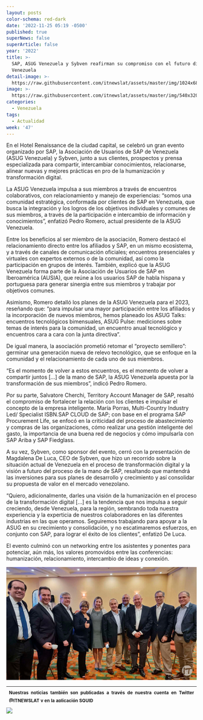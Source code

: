 ```yaml
---
layout: posts
color-schema: red-dark
date: '2022-11-25 05:19 -0500'
published: true
superNews: false
superArticle: false
year: '2022'
title: >-
  SAP, ASUG Venezuela y Sybven reafirman su compromiso con el futuro digital de
  Venezuela
detail-image: >-
  https://raw.githubusercontent.com/itnewslat/assets/master/img/1024x680/SAP,-ASUG-y-Sybven-g.jpg
image: >-
  https://raw.githubusercontent.com/itnewslat/assets/master/img/540x320/SAP,-ASUG-y-Sybven-p.jpg
categories:
  - Venezuela
tags:
  - Actualidad
week: '47'
---
```

En el Hotel Renaissance de la ciudad capital, se celebró un gran evento organizado por SAP, la Asociación de Usuarios de SAP de Venezuela (ASUG Venezuela) y Sybven, junto a sus clientes, prospectos y prensa especializada para compartir, intercambiar conocimientos, relacionarse, alinear nuevas y mejores prácticas en pro de la humanización y transformación digital.

La ASUG Venezuela impulsa a sus miembros a través de encuentros colaborativos, con relacionamiento y manejo de experiencias: “somos una comunidad estratégica, conformada por clientes de SAP en Venezuela, que busca la integración y los logros de los objetivos individuales y comunes de sus miembros, a través de la participación e intercambio de información y conocimientos”, enfatizó Pedro Romero, actual presidente de la ASUG Venezuela.

Entre los beneficios al ser miembro de la asociación, Romero destacó el relacionamiento directo entre los afiliados y SAP, en un mismo ecosistema, y a través de canales de comunicación oficiales; encuentros presenciales y virtuales con expertos externos o de la comunidad, así como la participación en grupos de interés. También, explicó que la ASUG Venezuela forma parte de la Asociación de Usuarios de SAP en Iberoamérica (AUSIA), que reúne a los usuarios SAP de habla hispana y portuguesa para generar sinergia entre sus miembros y trabajar por objetivos comunes.

Asimismo, Romero detalló los planes de la ASUG Venezuela para el 2023, reseñando que: “para impulsar una mayor participación entre los afiliados y la incorporación de nuevos miembros, hemos planeado los ASUG Talks: encuentros tecnológicos bimensuales, ASUG Pulse: mediciones sobre temas de interés para la comunidad, un encuentro anual tecnológico y encuentros cara a cara con la junta directiva”. 

De igual manera, la asociación prometió retomar el “proyecto semillero”: germinar una generación nueva de relevo tecnológico, que se enfoque en la comunidad y el relacionamiento de cada uno de sus miembros.

“Es el momento de volver a estos encuentros, es el momento de volver a compartir juntos […] de la mano de SAP, la ASUG Venezuela apuesta por la transformación de sus miembros”, indicó Pedro Romero.

Por su parte, Salvatore Cherchi, Territory Account Manager de SAP, resaltó el compromiso de fortalecer la relación con los clientes e impulsar el concepto de la empresa inteligente. María Porras, Multi-Country Industry Led/ Specialist ISBN.SAP CLOUD de SAP; con base en el programa SAP Procurement Life, se enfocó en la criticidad del proceso de abastecimiento y compras de las organizaciones, cómo realizar una gestión inteligente del gasto, la importancia de una buena red de negocios y cómo impulsarla con SAP Ariba y SAP Fiedglass.

A su vez, Sybven, como sponsor del evento, cerró con la presentación de Magdalena De Luca, CEO de Sybven, que hizo un recorrido sobre la situación actual de Venezuela en el proceso de transformación digital y la visión a futuro del proceso de la mano de SAP, resaltando que mantendrá las inversiones para sus planes de desarrollo y crecimiento y así consolidar su propuesta de valor en el mercado venezolano. 

“Quiero, adicionalmente, darles una visión de la humanización en el proceso de la transformación digital […] es la tendencia que nos impulsa a seguir creciendo, desde Venezuela, para la región, sembrando toda nuestra experiencia y la experticia de nuestros colaboradores en las diferentes industrias en las que operamos. Seguiremos trabajando para apoyar a la ASUG en su crecimiento y consolidación, y no escatimaremos esfuerzos, en conjunto con SAP, para lograr el éxito de los clientes”, enfatizó De Luca.

El evento culminó con un networking entre los asistentes y ponentes para potenciar, aún más, los valores promovidos entre las conferencias: humanización, relacionamiento, intercambio de ideas y conexión. 

![](https://raw.githubusercontent.com/itnewslat/assets/master/img/540x320/SAP,-ASUG-y-Sybven-p.jpg)

<table style="height: 42px;" width="569">
<tbody>
<tr>
<td style="text-align: justify;"><sub><strong>Nuestras noticias también son publicadas a través de nuestra cuenta en Twitter <a href="https://twitter.com/itnewslat?lang=es">@ITNEWSLAT</a> y en la aplicación <a href="https://squidapp.co/en/">SQUID</a></strong></sub></td>
</tr>
</tbody>
</table>

<img src="https://tracker.metricool.com/c3po.jpg?hash=56f88a41e39ab42c063cc51676587a04"/>